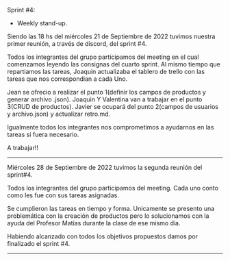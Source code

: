 Sprint #4: 

* Weekly stand-up.

Siendo las 18 hs del miércoles 21 de Septiembre de 2022 tuvimos nuestra primer reunión, a través de discord, del sprint #4.

Todos los integrantes del grupo participamos del meeting en el cual comenzamos leyendo las consignas del cuarto sprint. Al mismo tiempo que repartiamos las tareas, Joaquin actualizaba el tablero de trello con las tareas que nos correspondian a cada Uno.

Jean se ofrecio a realizar el punto 1(definir los campos de  productos y generar archivo .json).
Joaquin Y Valentina van a trabajar en el punto 3(CRUD de productos).
Javier se ocupará del punto 2(campos de usuarios y archivo.json) y actualizar retro.md.
 
Igualmente todos los integrantes nos comprometimos a ayudarnos en las tareas si fuera necesario.

A trabajar!!

*******************************************************************************************************************

Miércoles 28 de Septiembre de 2022 tuvimos la segunda reunión del sprint#4. 

Todos los integrantes del grupo participamos del meeting. Cada uno conto como les fue con sus tareas asignadas.

Se cumplieron las tareas en tiempo y forma. Unicamente se presento una problemática con la creación de productos 
pero lo solucionamos con la ayuda del Profesor Matías durante la clase de ese mismo día.

Habiendo alcanzado con todos los objetivos propuestos damos por finalizado el sprint #4.

********************************************************************************************************************
